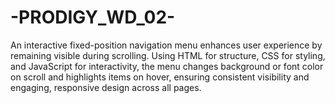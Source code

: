 # -PRODIGY_WD_02-
An interactive fixed-position navigation menu enhances user experience by remaining visible during scrolling. Using HTML for structure, CSS for styling, and JavaScript for interactivity, the menu changes background or font color on scroll and highlights items on hover, ensuring consistent visibility and engaging, responsive design across all pages.
